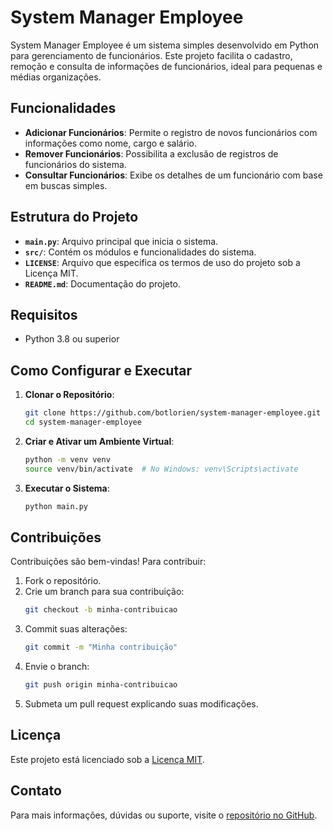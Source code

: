 # System Manager Employee

System Manager Employee é um sistema simples desenvolvido em Python para gerenciamento de funcionários. Este projeto facilita o cadastro, remoção e consulta de informações de funcionários, ideal para pequenas e médias organizações.

## Funcionalidades

- **Adicionar Funcionários**: Permite o registro de novos funcionários com informações como nome, cargo e salário.
- **Remover Funcionários**: Possibilita a exclusão de registros de funcionários do sistema.
- **Consultar Funcionários**: Exibe os detalhes de um funcionário com base em buscas simples.

## Estrutura do Projeto

- **`main.py`**: Arquivo principal que inicia o sistema.
- **`src/`**: Contém os módulos e funcionalidades do sistema.
- **`LICENSE`**: Arquivo que especifica os termos de uso do projeto sob a Licença MIT.
- **`README.md`**: Documentação do projeto.

## Requisitos

- Python 3.8 ou superior

## Como Configurar e Executar

1. **Clonar o Repositório**:

   ```bash
   git clone https://github.com/botlorien/system-manager-employee.git
   cd system-manager-employee
   ```

2. **Criar e Ativar um Ambiente Virtual**:

   ```bash
   python -m venv venv
   source venv/bin/activate  # No Windows: venv\Scripts\activate
   ```

4. **Executar o Sistema**:

   ```bash
   python main.py
   ```

## Contribuições

Contribuições são bem-vindas! Para contribuir:

1. Fork o repositório.
2. Crie um branch para sua contribuição:
   ```bash
   git checkout -b minha-contribuicao
   ```
3. Commit suas alterações:
   ```bash
   git commit -m "Minha contribuição"
   ```
4. Envie o branch:
   ```bash
   git push origin minha-contribuicao
   ```
5. Submeta um pull request explicando suas modificações.

## Licença

Este projeto está licenciado sob a [Licença MIT](LICENSE).

## Contato

Para mais informações, dúvidas ou suporte, visite o [repositório no GitHub](https://github.com/botlorien/system-manager-employee/).
